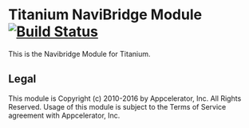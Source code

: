 Titanium NaviBridge Module [![Build Status](https://travis-ci.org/appcelerator-modules/ti.navibridge.svg)](https://travis-ci.org/appcelerator-modules/ti.navibridge)
=========

This is the Navibridge Module for Titanium.

## Legal

This module is Copyright (c) 2010-2016 by Appcelerator, Inc. All Rights Reserved. Usage of this module is subject to 
the Terms of Service agreement with Appcelerator, Inc.  
